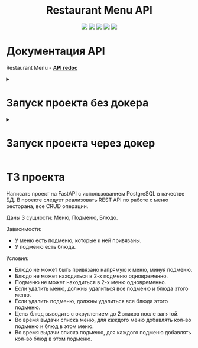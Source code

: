 <div id="header" align="center">
  <h1>Restaurant Menu API</h1>
  <img src="https://img.shields.io/badge/Python-3.10.11-F8F8FF?style=for-the-badge&logo=python&logoColor=20B2AA">
  <img src="https://img.shields.io/badge/FastAPI-0.109.0-F8F8FF?style=for-the-badge&logo=FastAPI&logoColor=20B2AA">
  <img src="https://img.shields.io/badge/PostgreSQL-555555?style=for-the-badge&logo=postgresql&logoColor=F5F5DC">
  <img src="https://img.shields.io/badge/SQLAlchemy-2.0.25-F8F8FF?style=for-the-badge&logo=SQLAlchemy&logoColor=20B2AA">
  <img src="https://img.shields.io/badge/Docker-555555?style=for-the-badge&logo=docker&logoColor=2496ED">
</div>


# Документация API
Restaurant Menu - **[API redoc](https://clownvkkaschenko.github.io/RestaurantMenuAPI/)**

<details><summary><h1>Запуск проекта без докера</h1></summary>

- Клонируйте репозиторий и перейдите в него.
- Установите и активируйте виртуальное окружение(venv).
  ```
  python3.10 -m venv venv
  source venv/Scripts/activate
  ```
- Создайте файл **.env**, с переменными окружения.
    ```
    DB_HOST=localhost
    DB_PORT=5432
    DB_NAME=postgres
    POSTGRES_USER=postgres
    POSTGRES_PASSWORD=postgres
    ```
- Перейдите в папку **restaurant_menu**. Установите зависимости из файла requirements.txt
    ```
    python -m pip install --upgrade pip
    pip install -r requirements.txt
    ``` 
- Выполните миграции.
  ```
  alembic upgrade head
  ```
- Запустите сервер:
  ```
  uvicorn src.main:app --reload
  ```
- Документация к API будет доступна по url-адресу [127.0.0.1:8000/redoc](http://127.0.0.1:8000/redoc)

</details>

<details><summary><h1>Запуск проекта через докер</h1></summary>

- Клонируйте репозиторий и перейдите в него.
- Перейдите в папку **infra**. Создайте файл **.env**, с переменными окружения.
    ```
  DB_HOST=db
  DB_PORT=5432
  DB_NAME=postgres
  POSTGRES_USER=postgres
  POSTGRES_PASSWORD=postgres
    ``` 
- Находясь в папке **infra** запустите docker-compose:
  ```
  ~$ docker-compose up -d --build
  ```
- В контейнере **backend** выполните миграции:
  ```
  ~$ docker-compose exec backend alembic upgrade head
  ```

Документация к API будет доступна по url-адресу [127.0.0.1:8000/redoc](http://127.0.0.1:8000/redoc)

</details>

# ТЗ проекта
Написать проект на FastAPI с использованием PostgreSQL в качестве БД. В проекте следует реализовать REST API по работе с меню ресторана, все CRUD операции.

Даны 3 сущности: Меню, Подменю, Блюдо.

Зависимости:

- У меню есть подменю, которые к ней привязаны.
- У подменю есть блюда.

Условия:
- Блюдо не может быть привязано напрямую к меню, минуя подменю.
- Блюдо не может находиться в 2-х подменю одновременно.
- Подменю не может находиться в 2-х меню одновременно.
- Если удалить меню, должны удалиться все подменю и блюда этого меню.
- Если удалить подменю, должны удалиться все блюда этого подменю.
- Цены блюд выводить с округлением до 2 знаков после запятой.
- Во время выдачи списка меню, для каждого меню добавлять кол-во подменю и блюд в этом меню.
- Во время выдачи списка подменю, для каждого подменю добавлять кол-во блюд в этом подменю.
